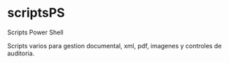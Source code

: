 # scriptsPS
Scripts Power Shell

Scripts varios para gestion documental, xml, pdf, imagenes y controles de auditoria.
